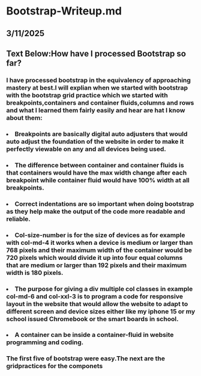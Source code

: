 # Bootstrap-Writeup.md

## 3/11/2025

## Text Below:How have I processed Bootstrap so far?

### I have processed bootstrap in the equivalency of approaching mastery at best.I will explian when we started with bootstrap with the bootstrap grid practice which we started with breakpoints,containers and container fluids,columns and rows and what I learned them fairly easily and hear are hat I know about them:
   ### <ul> 
### <li>  Breakpoints are basically digital auto adjusters that would auto adjust the foundation of the website in order to make it perfectly viewable on any and all devices being used.</li>
### <li>The difference between container and container fluids is that containers would have the max width change after each breakpoint while container fluid would have 100% width at all breakpoints.</li> 
### <li>Correct indentations are so important when doing bootstrap as they help make the output of the code more readable and reliable.</li>
### <li>Col-size-number is for the size of devices as for example with col-md-4 it works when a device is medium or larger than 768 pixels and their maximum width of the container would be 720 pixels which would divide it up into four equal columns that are medium or larger than 192 pixels and their maximum width is 180 pixels.</li>
### <li>The purpose for giving a div multiple col classes in example col-md-6 and col-xxl-3 is to program a code for responsive layout in the website that would allow the website to adapt to different screen and device sizes either like my iphone 15 or my school issued Chromebook or the smart boards in school.</li>
### <li>A container can be inside a container-fluid in website programming and coding.</li>
###  </ul>
### The first five of bootstrap were easy.The next are the gridpractices for the componets 



 
